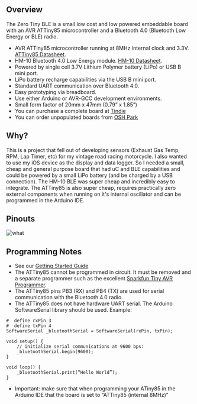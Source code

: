 ## Overview

The Zero Tiny BLE is a small low cost and low powered embeddable board with an AVR ATTiny85 microcontroller and a Bluetooth 4.0 (Bluetooth Low Energy or BLE) radio.

* AVR ATTiny85 microcontroller running at 8MHz internal clock and 3.3V. [ATTiny85 Datasheet](http://www.atmel.com/images/atmel-2586-avr-8-bit-microcontroller-attiny25-attiny45-attiny85_datasheet.pdf).
* HM-10 Bluetooth 4.0 Low Energy module.  [HM-10 Datasheet](http://www.jnhuamao.cn/bluetooth40_en.zip).
* Powered by single cell 3.7V Lithium Polymer battery (LiPo) or USB B mini port.
* LiPo battery recharge capabilities via the USB B mini port.
* Standard UART communication over Bluetooth 4.0.
* Easy prototyping via breadboard.
* Use either Arduino or AVR-GCC development environments.
* Small form factor of 20mm x 47mm (0.79” x 1.85”)
* You can purchase a complete board at [Tindie](https://www.tindie.com/products/micahpearlman/zero-tiny-ble/)
* You can order unpopulated boards from [OSH Park](https://oshpark.com/shared_projects/1aQHSlM2)

## Why?

This is a project that fell out of developing sensors (Exhaust Gas Temp, RPM, Lap Timer, etc) for my vintage road racing motorcycle.  I also wanted to use my iOS device as the display and data logger.  So I needed a small, cheap and general purpose board that had  uC and BLE capabilities and could be powered by a small LiPo battery (and be charged by a USB connection).  The HM-10 BLE was super cheap and incredibly easy to integrate. The ATTiny85 is also super cheap, requires practically zero external components when running on it's internal oscillator and can be programmed in the Arduino IDE. 


## Pinouts
![what](https://raw.githubusercontent.com/micahpearlman/zero-tiny-ble/master/docs/pinouts.png "Pin Outs")

## Programming Notes
* See our [Getting Started Guide](https://github.com/micahpearlman/zero-tiny-ble/blob/master/docs/zero-tiny-ble-getting-started-guide.md)
* The ATTiny85 cannot be programmed in circuit.  It must be removed and a separate programmer such as the excellent [Sparkfun Tiny AVR Programmer](https://www.sparkfun.com/products/11801).  
* The ATTiny85 pins PB3 (RX) and PB4 (TX) are used for serial communication with the Bluetooth 4.0 radio.
* The ATTiny85 does not have hardware UART serial.  The Arduino SoftwareSerial library should be used. Example:

```
#  define rxPin 3
#  define txPin 4
SoftwareSerial _bluetoothSerial = SoftwareSerial(rxPin, txPin);

void setup() {
	// initialize serial communications at 9600 bps:
	_bluetoothSerial.begin(9600);
}

void loop() {
	_bluetoothSerial.print(“Hello World”);
}
```

* Important: make sure that when programming your ATiny85 in the Arduino IDE that the board is set to “ATTiny85 (internal 8MHz)”
